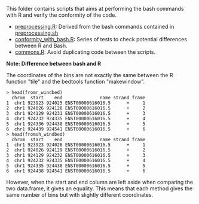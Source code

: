 This folder contains scripts that aims at performing the bash commands with R and verify the conformity of the code.

- [preprocessing.R](preprocessing.R): Derived from the bash commands contained in [preprocessing.sh](../../BashAndR/pre-study/preprocessing.sh)
- [conformity_with_bash.R](conformity_with_bash.R): Series of tests to check potential differences between R and Bash.
- [commons.R](commons.R): Avoid duplicating code between the scripts.

**Note: Difference between bash and R**

The coordinates of the bins are not exactly the same between the R function "tile" and the bedtools function "makewindow".

```
> head(fromr_windbed)
  chrom  start    end              name strand frame
1  chr1 923923 924025 ENST00000616016.5      +     1
2  chr1 924026 924128 ENST00000616016.5      +     2
3  chr1 924129 924231 ENST00000616016.5      +     3
4  chr1 924232 924335 ENST00000616016.5      +     4
5  chr1 924336 924438 ENST00000616016.5      +     5
6  chr1 924439 924541 ENST00000616016.5      +     6
> head(fromsh_windbed)
  chrom  start    end              name strand frame
1  chr1 923923 924026 ENST00000616016.5      +     1
2  chr1 924026 924129 ENST00000616016.5      +     2
3  chr1 924129 924232 ENST00000616016.5      +     3
4  chr1 924232 924335 ENST00000616016.5      +     4
5  chr1 924335 924438 ENST00000616016.5      +     5
6  chr1 924438 924541 ENST00000616016.5      +     6
```

However, when the start and end column are left aside when comparing the two data.frame, it gives an equality. This means that each method gives the same number of bins but with slightly different coordinates.